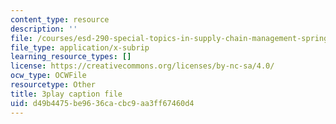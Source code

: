 ```yaml
---
content_type: resource
description: ''
file: /courses/esd-290-special-topics-in-supply-chain-management-spring-2005/d49b4475be9636cacbc9aa3ff67460d4_-3tiysis4BM.srt
file_type: application/x-subrip
learning_resource_types: []
license: https://creativecommons.org/licenses/by-nc-sa/4.0/
ocw_type: OCWFile
resourcetype: Other
title: 3play caption file
uid: d49b4475-be96-36ca-cbc9-aa3ff67460d4
---
```

